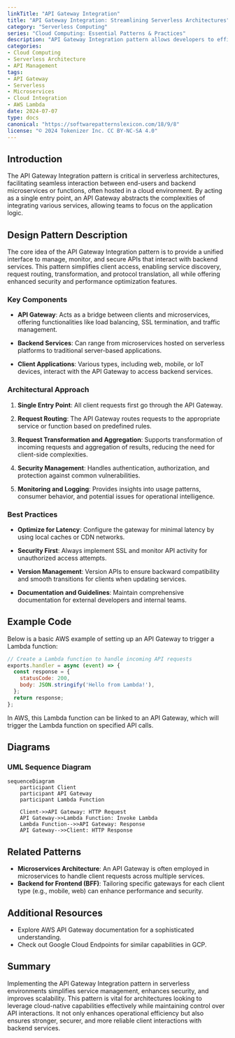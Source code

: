 ```yaml
---
linkTitle: "API Gateway Integration"
title: "API Gateway Integration: Streamlining Serverless Architectures"
category: "Serverless Computing"
series: "Cloud Computing: Essential Patterns & Practices"
description: "API Gateway Integration pattern allows developers to efficiently manage end-user interactions with backend services, enhancing serverless architecture by providing a central point for API management and interaction."
categories:
- Cloud Computing
- Serverless Architecture
- API Management
tags:
- API Gateway
- Serverless
- Microservices
- Cloud Integration
- AWS Lambda
date: 2024-07-07
type: docs
canonical: "https://softwarepatternslexicon.com/18/9/8"
license: "© 2024 Tokenizer Inc. CC BY-NC-SA 4.0"
---
```


## Introduction

The API Gateway Integration pattern is critical in serverless architectures, facilitating seamless interaction between end-users and backend microservices or functions, often hosted in a cloud environment. By acting as a single entry point, an API Gateway abstracts the complexities of integrating various services, allowing teams to focus on the application logic.

## Design Pattern Description

The core idea of the API Gateway Integration pattern is to provide a unified interface to manage, monitor, and secure APIs that interact with backend services. This pattern simplifies client access, enabling service discovery, request routing, transformation, and protocol translation, all while offering enhanced security and performance optimization features.

### Key Components

- **API Gateway**: Acts as a bridge between clients and microservices, offering functionalities like load balancing, SSL termination, and traffic management.
  
- **Backend Services**: Can range from microservices hosted on serverless platforms to traditional server-based applications.

- **Client Applications**: Various types, including web, mobile, or IoT devices, interact with the API Gateway to access backend services.

### Architectural Approach

1. **Single Entry Point**: All client requests first go through the API Gateway.
   
2. **Request Routing**: The API Gateway routes requests to the appropriate service or function based on predefined rules.

3. **Request Transformation and Aggregation**: Supports transformation of incoming requests and aggregation of results, reducing the need for client-side complexities.

4. **Security Management**: Handles authentication, authorization, and protection against common vulnerabilities.

5. **Monitoring and Logging**: Provides insights into usage patterns, consumer behavior, and potential issues for operational intelligence.

### Best Practices

- **Optimize for Latency**: Configure the gateway for minimal latency by using local caches or CDN networks.
  
- **Security First**: Always implement SSL and monitor API activity for unauthorized access attempts.

- **Version Management**: Version APIs to ensure backward compatibility and smooth transitions for clients when updating services.

- **Documentation and Guidelines**: Maintain comprehensive documentation for external developers and internal teams.

## Example Code

Below is a basic AWS example of setting up an API Gateway to trigger a Lambda function:

```javascript
// Create a Lambda function to handle incoming API requests
exports.handler = async (event) => {
  const response = {
    statusCode: 200,
    body: JSON.stringify('Hello from Lambda!'),
  };
  return response;
};
```

In AWS, this Lambda function can be linked to an API Gateway, which will trigger the Lambda function on specified API calls.

## Diagrams

### UML Sequence Diagram

```mermaid
sequenceDiagram
    participant Client
    participant API Gateway
    participant Lambda Function

    Client->>API Gateway: HTTP Request
    API Gateway->>Lambda Function: Invoke Lambda
    Lambda Function-->>API Gateway: Response
    API Gateway-->>Client: HTTP Response
```

## Related Patterns

- **Microservices Architecture**: An API Gateway is often employed in microservices to handle client requests across multiple services.
- **Backend for Frontend (BFF)**: Tailoring specific gateways for each client type (e.g., mobile, web) can enhance performance and security.

## Additional Resources

- Explore AWS API Gateway documentation for a sophisticated understanding.
- Check out Google Cloud Endpoints for similar capabilities in GCP.

## Summary

Implementing the API Gateway Integration pattern in serverless environments simplifies service management, enhances security, and improves scalability. This pattern is vital for architectures looking to leverage cloud-native capabilities effectively while maintaining control over API interactions. It not only enhances operational efficiency but also ensures stronger, securer, and more reliable client interactions with backend services.
